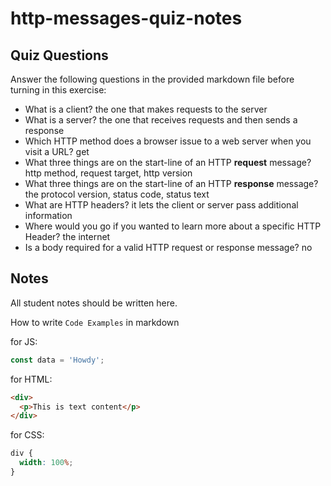 # http-messages-quiz-notes

## Quiz Questions

Answer the following questions in the provided markdown file before turning in this exercise:

- What is a client?
  the one that makes requests to the server
- What is a server?
  the one that receives requests and then sends a response
- Which HTTP method does a browser issue to a web server when you visit a URL?
  get
- What three things are on the start-line of an HTTP **request** message?
  http method, request target, http version
- What three things are on the start-line of an HTTP **response** message?
  the protocol version, status code, status text
- What are HTTP headers?
  it lets the client or server pass additional information
- Where would you go if you wanted to learn more about a specific HTTP Header?
  the internet
- Is a body required for a valid HTTP request or response message?
  no

## Notes

All student notes should be written here.

How to write `Code Examples` in markdown

for JS:

```javascript
const data = 'Howdy';
```

for HTML:

```html
<div>
  <p>This is text content</p>
</div>
```

for CSS:

```css
div {
  width: 100%;
}
```
